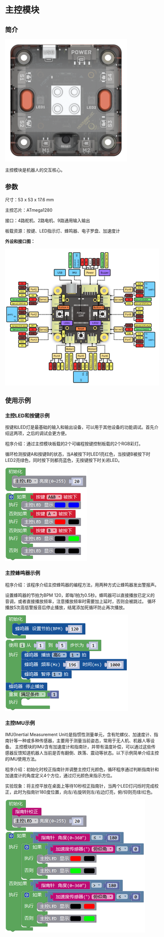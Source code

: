 # 主控模块

## 简介

![](./images/render_controller.png)

主控模块是机器人的交互核心。

## 参数

尺寸：53 x 53 x 17.6 mm

主控芯片：ATmega1280

接口：4路舵机、2路电机、9路通用输入输出

板载资源：按键、LED指示灯、蜂鸣器、电子罗盘、加速度计

**外设和接口图：**

![](./images/pinout_controller.png)

## 使用示例

### 主控LED和按键示例

按键和LED灯是最基础的输入和输出设备，可以用于其他设备的功能调试。首先介绍这两项，之后的调试会更方便。

程序介绍：通过主控模块板载的2个可编程按键控制板载的2个RGB彩灯。

循环检测按键A和按键B的状态，当A被按下时LED1亮红色，当按键B被按下时LED2亮绿色，同时按下则都亮蓝色，无按键按下时关闭LED。

![](./images/Mixly_example_controller_LEDbutton.png)

### 主控蜂鸣器示例

程序介绍：该程序介绍主控蜂鸣器的编程方法，用两种方式让蜂鸣器发出警报声。

设置蜂鸣器的节拍为BPM 120，即每1拍为0.5秒。蜂鸣器可以直接播放已定义的音调，或者直接播放频率，注意播放频率时需要加上延时，否则会被跳过。
循环播放5次高低警报音后停止播放，结尾添加死循环防止再次播放。

![](./images/Mixly_example_controller_buzzer.png)

### 主控IMU示例

IMU(Inertial Measurement Unit)是指惯性测量单元，含有陀螺仪、加速度计、指南针等一种或多种传感器，主要用于测量当前姿态，常用于无人机、机器人等设备。
主控模块的IMU含有加速度计和指南针，并带有温度补偿，可以通过这些传感器反馈知道机器人当前是否有翻倒、跌落、震动等状态。以下示例简单介绍主控的IMU使用方法。

程序介绍：初始化时校正指南针并调整主控灯光颜色，循环程序通过判断指南针和加速度计的角度定义4个方位，通过灯光颜色来指示方位。

实验现象：将主控平放在桌面上等待10秒校正指南针，当两个LED灯闪烁时完成校正，此时为指南针180度位置，向左/右旋转则左/右边灯亮，俯/仰则亮绿/红色。

![](./images/Mixly_example_controller_IMU.png)